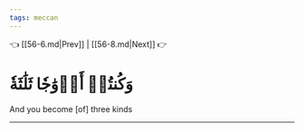 ```yaml
---
tags: meccan
---
```


👈 [[56-6.md|Prev]] | [[56-8.md|Next]] 👉

# وَكُنتُمۡ أَزۡوَٰجٗا ثَلَٰثَةٗ

And you become [of] three kinds

---

